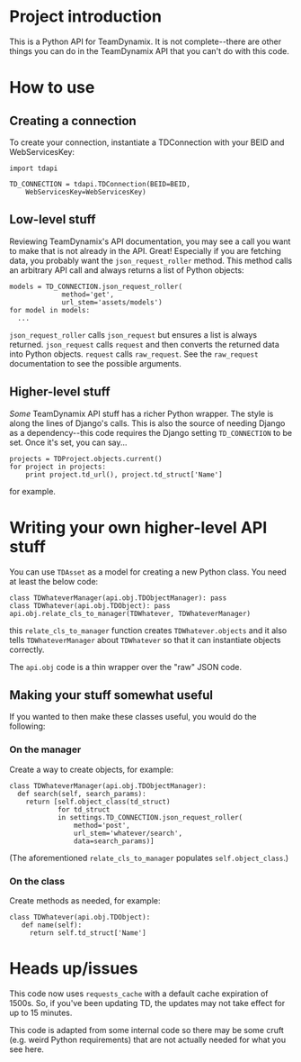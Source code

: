 # Project introduction

This is a Python API for TeamDynamix. It is not complete--there are
other things you can do in the TeamDynamix API that you can't do with
this code.

# How to use

## Creating a connection

To create your connection, instantiate a TDConnection with your BEID
and WebServicesKey:

	import tdapi

    TD_CONNECTION = tdapi.TDConnection(BEID=BEID,
        WebServicesKey=WebServicesKey)


## Low-level stuff

Reviewing TeamDynamix's API documentation, you may see a call you want
to make that is not already in the API. Great! Especially if you are
fetching data, you probably want the `json_request_roller` method.
This method calls an arbitrary API call and always returns a list of
Python objects:

    models = TD_CONNECTION.json_request_roller(
	             method='get',
				 url_stem='assets/models')
	for model in models:
	  ...

`json_request_roller` calls `json_request` but ensures a list is
always returned. `json_request` calls `request` and then converts the
returned data into Python objects. `request` calls `raw_request`. See
the `raw_request` documentation to see the possible arguments.

## Higher-level stuff ##

*Some* TeamDynamix API stuff has a richer Python wrapper. The style is
along the lines of Django's calls. This is also the source of needing
Django as a dependency--this code requires the Django setting
`TD_CONNECTION` to be set. Once it's set, you can say...

    projects = TDProject.objects.current()
	for project in projects:
	    print project.td_url(), project.td_struct['Name']

for example.

# Writing your own higher-level API stuff #

You can use `TDAsset` as a model for creating a new Python class.
You need at least the below code:

    class TDWhateverManager(api.obj.TDObjectManager): pass
	class TDWhatever(api.obj.TDObject): pass
	api.obj.relate_cls_to_manager(TDWhatever, TDWhateverManager)

this `relate_cls_to_manager` function creates `TDWhatever.objects` and
it also tells `TDWhateverManager` about `TDWhatever` so that it can
instantiate objects correctly.

The `api.obj` code is a thin wrapper over the "raw" JSON code.

## Making your stuff somewhat useful ##

If you wanted to then make these classes useful, you would do the following:

### On the manager ###

Create a way to create objects, for example:

    class TDWhateverManager(api.obj.TDObjectManager):
	  def search(self, search_params):
	    return [self.object_class(td_struct)
		        for td_struct
			    in settings.TD_CONNECTION.json_request_roller(
				    method='post',
					url_stem='whatever/search',
					data=search_params)]

(The aforementioned `relate_cls_to_manager` populates `self.object_class`.)

### On the class ###

Create methods as needed, for example:

    class TDWhatever(api.obj.TDObject):
	   def name(self):
	     return self.td_struct['Name']

# Heads up/issues

This code now uses `requests_cache` with a default cache expiration of
1500s. So, if you've been updating TD, the updates may not take effect
for up to 15 minutes.

This code is adapted from some internal code so there may be some
cruft (e.g. weird Python requirements) that are not actually needed
for what you see here.
